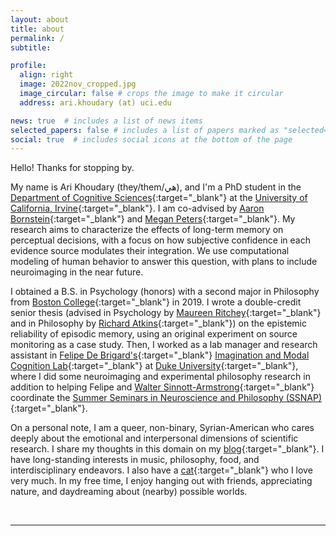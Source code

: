 ```yaml
---
layout: about
title: about
permalink: /
subtitle:

profile:
  align: right
  image: 2022nov_cropped.jpg
  image_circular: false # crops the image to make it circular
  address: ari.khoudary (at) uci.edu

news: true  # includes a list of news items
selected_papers: false # includes a list of papers marked as "selected={true}"
social: true  # includes social icons at the bottom of the page
---
```


Hello! Thanks for stopping by.

My name is Ari Khoudary (they/them/هي), and I'm a PhD student in the [Department of Cognitive Sciences](https://www.cogsci.uci.edu/index.php){:target="_blank"} at the [University of California, Irvine](https://uci.edu/){:target="_blank"}. I am co-advised by [Aaron Bornstein](https://aaron.bornstein.org){:target="_blank"} and [Megan Peters](https://faculty.sites.uci.edu/cnclab/){:target="_blank"}. My research aims to characterize the effects of long-term memory on perceptual decisions, with a focus on how subjective confidence in each evidence source modulates their integration. We use computational modeling of human behavior to answer this question, with plans to include neuroimaging in the near future.

I obtained a B.S. in Psychology (honors) with a second major in Philosophy from [Boston College](https://www.bc.edu){:target="_blank"} in 2019. I wrote a double-credit senior thesis (advised in Psychology by [Maureen Ritchey](http://thememolab.org){:target="_blank"} and in Philosophy by [Richard Atkins](http://rkatkins.com/){:target="_blank"}) on the epistemic reliability of episodic memory, using an original experiment on source monitoring as a case study. Then, I worked as a lab manager and research assistant in [Felipe De Brigard's](https://psychandneuro.duke.edu/people/felipe-de-brigard){:target="_blank"} [Imagination and Modal Cognition Lab](https://imclab.org){:target="_blank"} at [Duke University](https://www.duke.edu){:target="_blank"}, where I did some neuroimaging and experimental philosophy research in addition to helping Felipe and [Walter Sinnott-Armstrong](https://psychandneuro.duke.edu/people/walter-sinnott-armstrong){:target="_blank"} coordinate the [Summer Seminars in Neuroscience and Philosophy (SSNAP)](https://ssnap.net){:target="_blank"}.

On a personal note, I am a queer, non-binary, Syrian-American who cares deeply about the emotional and interpersonal dimensions of scientific research. I share my thoughts in this domain on my [blog](https://ari-khoudary.github.io/blog){:target="_blank"}. I have long-standing interests in music, philosophy, food, and interdisciplinary endeavors. I also have a [cat](assets/img/stinky.jpg){:target="_blank"} who I love very much. In my free time, I enjoy hanging out with friends, appreciating nature, and daydreaming about (nearby) possible worlds.

<br>

---


<br>
